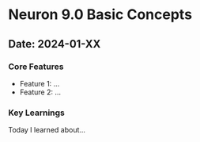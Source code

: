 # Neuron 9.0 Basic Concepts
## Date: 2024-01-XX

### Core Features
- Feature 1: ...
- Feature 2: ...

### Key Learnings
Today I learned about...
